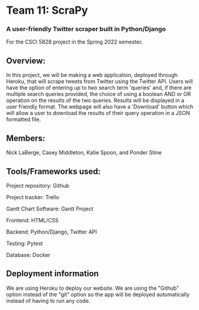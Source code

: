 # Team 11: ScraPy
### A user-friendly Twitter scraper built in Python/Django
For the CSCI 5828 project in the Spring 2022 semester.

## Overview:

In this project, we will be making a web application, deployed through Heroku, that will scrape tweets from Twitter using the Twitter API. Users will have the option of entering up to two search term 'queries' and, if there are multiple search queries provided, the choice of using a boolean AND or OR operation on the results of the two queries. Results will be displayed in a user friendly format. The webpage will also have a 'Download' button which will allow a user to download the results of their query operation in a JSON formatted file.

## Members:

Nick LaBerge, Casey Middleton, Katie Spoon, and Ponder Stine

## Tools/Frameworks used:

Project repository: Github

Project tracker: Trello

Gantt Chart Software: Gantt Project

Frontend: HTML/CSS

Backend: Python/Django, Twitter API

Testing: Pytest

Database: Docker

## Deployment information

We are using Heroku to deploy our website. We are using the "Github" option instead of the "git" option so the app will be deployed automatically instead of having to run any code.

